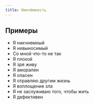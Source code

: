 ```yaml
---
title: Никчёмность
---
```

## Примеры
- Я никчнемный
- Я невыносимый
- Со мной что-то не так
- Я плохой
- Я зря живу
- Я аморален
- Я опасен
- Я отравляю другим жизнь
- Я воплощение зла
- Я не заслуживаю того, чтобы жить
- Я дефективен
